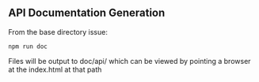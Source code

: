 API Documentation Generation
----------------------------

From the base directory issue:

    npm run doc

Files will be output to doc/api/ which can be viewed by pointing a browser at the index.html at that path
